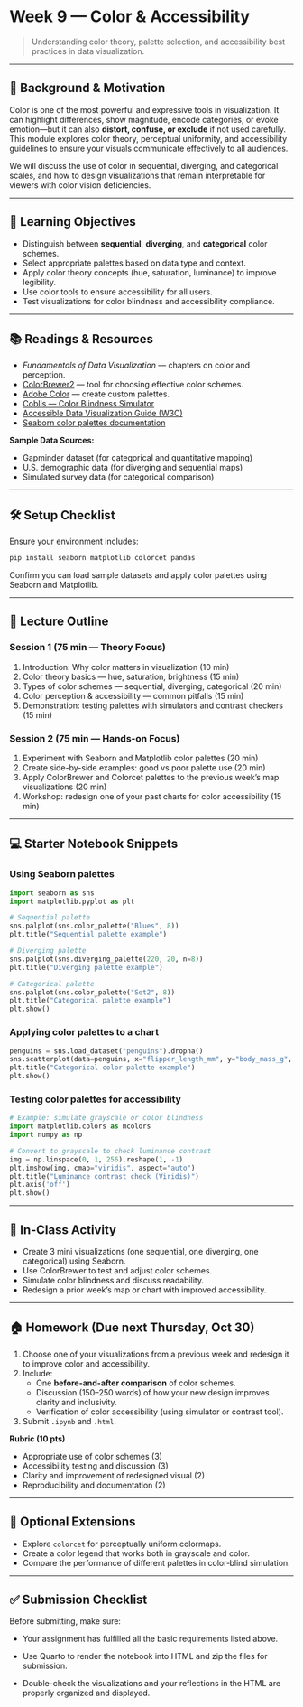 # Week 9 — Color & Accessibility

> Understanding color theory, palette selection, and accessibility best practices in data visualization.

---

## 📖 Background & Motivation

Color is one of the most powerful and expressive tools in visualization. It can highlight differences, show magnitude, encode categories, or evoke emotion—but it can also **distort, confuse, or exclude** if not used carefully. This module explores color theory, perceptual uniformity, and accessibility guidelines to ensure your visuals communicate effectively to all audiences.

We will discuss the use of color in sequential, diverging, and categorical scales, and how to design visualizations that remain interpretable for viewers with color vision deficiencies.

---

## 🔎 Learning Objectives

- Distinguish between **sequential**, **diverging**, and **categorical** color schemes.
- Select appropriate palettes based on data type and context.
- Apply color theory concepts (hue, saturation, luminance) to improve legibility.
- Use color tools to ensure accessibility for all users.
- Test visualizations for color blindness and accessibility compliance.

---

## 📚 Readings & Resources

- *Fundamentals of Data Visualization* — chapters on color and perception.
- [ColorBrewer2](https://colorbrewer2.org/) — tool for choosing effective color schemes.
- [Adobe Color](https://color.adobe.com/create/color-wheel) — create custom palettes.
- [Coblis — Color Blindness Simulator](https://www.color-blindness.com/coblis-color-blindness-simulator/)
- [Accessible Data Visualization Guide (W3C)](https://www.w3.org/WAI/tutorials/images/complex/)
- [Seaborn color palettes documentation](https://seaborn.pydata.org/tutorial/color_palettes.html)

**Sample Data Sources:**

- Gapminder dataset (for categorical and quantitative mapping)
- U.S. demographic data (for diverging and sequential maps)
- Simulated survey data (for categorical comparison)

---

## 🛠️ Setup Checklist

Ensure your environment includes:

```bash
pip install seaborn matplotlib colorcet pandas
```

Confirm you can load sample datasets and apply color palettes using Seaborn and Matplotlib.

---

## 🧭 Lecture Outline

### Session 1 (75 min — Theory Focus)

1. Introduction: Why color matters in visualization (10 min)
2. Color theory basics — hue, saturation, brightness (15 min)
3. Types of color schemes — sequential, diverging, categorical (20 min)
4. Color perception & accessibility — common pitfalls (15 min)
5. Demonstration: testing palettes with simulators and contrast checkers (15 min)

### Session 2 (75 min — Hands-on Focus)

1. Experiment with Seaborn and Matplotlib color palettes (20 min)
2. Create side-by-side examples: good vs poor palette use (20 min)
3. Apply ColorBrewer and Colorcet palettes to the previous week’s map visualizations (20 min)
4. Workshop: redesign one of your past charts for color accessibility (15 min)

---

## 💻 Starter Notebook Snippets

### Using Seaborn palettes

```python
import seaborn as sns
import matplotlib.pyplot as plt

# Sequential palette
sns.palplot(sns.color_palette("Blues", 8))
plt.title("Sequential palette example")

# Diverging palette
sns.palplot(sns.diverging_palette(220, 20, n=8))
plt.title("Diverging palette example")

# Categorical palette
sns.palplot(sns.color_palette("Set2", 8))
plt.title("Categorical palette example")
plt.show()
```

### Applying color palettes to a chart

```python
penguins = sns.load_dataset("penguins").dropna()
sns.scatterplot(data=penguins, x="flipper_length_mm", y="body_mass_g", hue="species", palette="Set2")
plt.title("Categorical color palette example")
plt.show()
```

### Testing color palettes for accessibility

```python
# Example: simulate grayscale or color blindness
import matplotlib.colors as mcolors
import numpy as np

# Convert to grayscale to check luminance contrast
img = np.linspace(0, 1, 256).reshape(1, -1)
plt.imshow(img, cmap="viridis", aspect="auto")
plt.title("Luminance contrast check (Viridis)")
plt.axis('off')
plt.show()
```

---

## 🧪 In-Class Activity

- Create 3 mini visualizations (one sequential, one diverging, one categorical) using Seaborn.
- Use ColorBrewer to test and adjust color schemes.
- Simulate color blindness and discuss readability.
- Redesign a prior week’s map or chart with improved accessibility.

---

## 🏠 Homework (Due next Thursday, Oct 30)

1. Choose one of your visualizations from a previous week and redesign it to improve color and accessibility.
2. Include:
   - One **before-and-after comparison** of color schemes.
   - Discussion (150–250 words) of how your new design improves clarity and inclusivity.
   - Verification of color accessibility (using simulator or contrast tool).
3. Submit `.ipynb` and `.html`.

**Rubric (10 pts)**

- Appropriate use of color schemes (3)
- Accessibility testing and discussion (3)
- Clarity and improvement of redesigned visual (2)
- Reproducibility and documentation (2)

---

## 🧩 Optional Extensions

- Explore `colorcet` for perceptually uniform colormaps.
- Create a color legend that works both in grayscale and color.
- Compare the performance of different palettes in color‑blind simulation.

---

## ✅ Submission Checklist

Before submitting, make sure:

- Your assignment has fulfilled all the basic requirements listed above.

- Use Quarto to render the notebook into HTML and zip the files for submission.

- Double-check the visualizations and your reflections in the HTML are properly organized and displayed.
